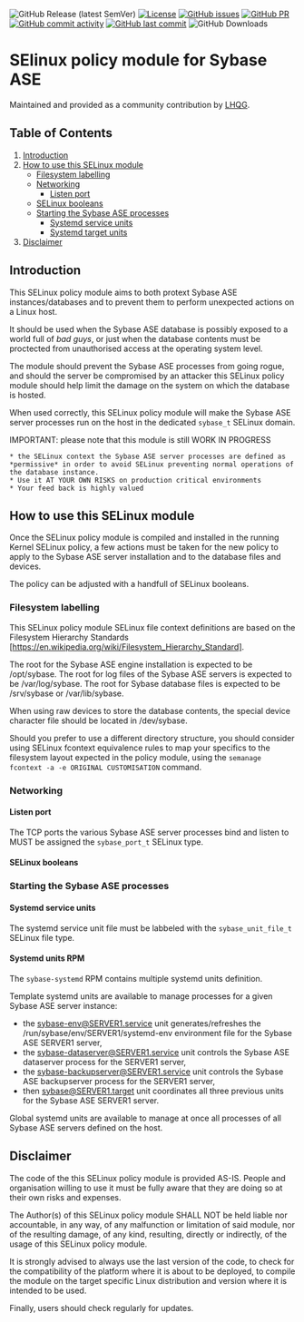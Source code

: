 ![GitHub Release (latest SemVer)](https://img.shields.io/github/v/release/lhqg/selinux_sybase)
[![License](https://img.shields.io/badge/License-GPLv3-blue.svg)](https://www.gnu.org/licenses/gpl-3.0.html)
[![GitHub issues](https://img.shields.io/github/issues/lhqg/selinux_sybase)](https://github.com/lhqg/selinux_sybase/issues)
[![GitHub PR](https://img.shields.io/github/issues-pr/lhqg/selinux_sybase)](https://github.com/lhqg/selinux_sybase/pulls)
[![GitHub commit activity](https://img.shields.io/github/commit-activity/y/lhqg/selinux_sybase)](https://github.com/lhqg/selinux_sybase/commits/main)
[![GitHub last commit](https://img.shields.io/github/last-commit/lhqg/selinux_sybase)](https://github.com/lhqg/selinux_sybase/commits/main)
![GitHub Downloads](https://img.shields.io/github/downloads/lhqg/selinux_sybase/total)

# SElinux policy module for Sybase ASE

Maintained and provided as a community contribution by [LHQG](https://www.lhqg.fr/).

## Table of Contents

1. [Introduction](#introduction)
2. [How to use this SELinux module](#how-to-use-this-selinux-module)
    * [Filesystem labelling](#filesystem-labelling)
    * [Networking](#networking)
        * [Listen port](#listen-port)
    * [SELinux booleans](#selinux-booleans)
    * [Starting the Sybase ASE processes](#starting-the-sybase-ase-processes)
        * [Systemd service units](#systemd-service-units)
        * [Systemd target units](#systemd-target-units)
3. [Disclaimer](#disclaimer)

## Introduction

This SELinux policy module aims to both protext Sybase ASE instances/databases and to prevent
them to perform unexpected actions on a Linux host.

It should be used when the Sybase ASE database is possibly exposed to a world full of
 *bad guys*, or just when the database contents must be proctected from unauthorised access
 at the operating system level.

The module should prevent the Sybase ASE processes from going rogue, and should the server be
compromised by an attacker this SELinux policy module should help limit the damage on the
system on which the database is hosted.

When used correctly, this SELinux policy module will make the Sybase ASE server processes
run on the host in the dedicated `sybase_t` SELinux domain.

IMPORTANT: please note that this module is still WORK IN PROGRESS

    * the SELinux context the Sybase ASE server processes are defined as *permissive* in order to avoid SELinux preventing normal operations of the database instance.
    * Use it AT YOUR OWN RISKS on production critical environments
    * Your feed back is highly valued

## How to use this SELinux module

Once the SELinux policy module is compiled and installed in the running Kernel SELinux
 policy, a few actions must be taken for the new policy to apply to the Sybase ASE server
 installation and to the database files and devices.
 
The policy can be adjusted with a handfull of SELinux booleans.

### Filesystem labelling

This SELinux policy module SELinux file context definitions are based on the Filesystem
Hierarchy Standards [https://en.wikipedia.org/wiki/Filesystem_Hierarchy_Standard].

The root for the Sybase ASE engine installation is expected to be /opt/sybase.
The root for log files of the Sybase ASE servers is expected to be
 /var/log/sybase.
The root for Sybase database files is expected to be /srv/sybase or /var/lib/sybase.

When using raw devices to store the database contents, the special device character file
 should be located in /dev/sybase.

Should you prefer to use a different directory structure, you should consider using
SELinux fcontext equivalence rules to map your specifics to the filesystem layout expected
in the policy module, using the `semanage fcontext -a -e ORIGINAL CUSTOMISATION` command.

### Networking

#### Listen port

The TCP ports the various Sybase ASE server processes bind and listen to MUST be assigned the
 `sybase_port_t` SELinux type.

#### SELinux booleans

### Starting the Sybase ASE processes

#### Systemd service units

The systemd service unit file must be labbeled with the `sybase_unit_file_t` SELinux file type.

#### Systemd units RPM

The `sybase-systemd` RPM contains multiple systemd units definition.

Template systemd units are available to manage processes for a given Sybase ASE server instance:

* the sybase-env@SERVER1.service unit generates/refreshes the /run/sybase/env/SERVER1/systemd-env environment file for the Sybase ASE SERVER1 server,
* the sybase-dataserver@SERVER1.service unit controls the Sybase ASE dataserver process for the SERVER1 server,
* the sybase-backupserver@SERVER1.service unit controls the Sybase ASE backupserver process for the SERVER1 server,
* then sybase@SERVER1.target unit coordinates all three previous units for the Sybase ASE SERVER1 server.

Global systemd units are available to manage at once all processes of all Sybase ASE servers defined on the host.

## Disclaimer

The code of the this SELinux policy module is provided AS-IS. People and organisation
willing to use it must be fully aware that they are doing so at their own risks and
expenses.

The Author(s) of this SELinux policy module SHALL NOT be held liable nor accountable, in
 any way, of any malfunction or limitation of said module, nor of the resulting damage, of
 any kind, resulting, directly or indirectly, of the usage of this SELinux policy module.

It is strongly advised to always use the last version of the code, to check for the
compatibility of the platform where it is about to be deployed, to compile the module on
the target specific Linux distribution and version where it is intended to be used.

Finally, users should check regularly for updates.
